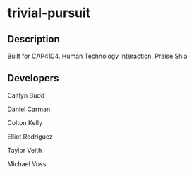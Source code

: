 # trivial-pursuit
## Description
Built for CAP4104, Human Technology Interaction. Praise Shia


## Developers
Caitlyn Budd

Daniel Carman

Colton Kelly

Elliot Rodriguez

Taylor Veith

Michael Voss

